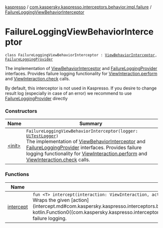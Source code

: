[kaspresso](../../index.md) / [com.kaspersky.kaspresso.interceptors.behavior.impl.failure](../index.md) / [FailureLoggingViewBehaviorInterceptor](./index.md)

# FailureLoggingViewBehaviorInterceptor

`class FailureLoggingViewBehaviorInterceptor : `[`ViewBehaviorInterceptor`](../../com.kaspersky.kaspresso.interceptors.behavior/-view-behavior-interceptor.md)`, `[`FailureLoggingProvider`](../../com.kaspersky.kaspresso.failure/-failure-logging-provider/index.md)

The implementation of [ViewBehaviorInterceptor](../../com.kaspersky.kaspresso.interceptors.behavior/-view-behavior-interceptor.md) and [FailureLoggingProvider](../../com.kaspersky.kaspresso.failure/-failure-logging-provider/index.md) interfaces.
Provides failure logging functionality for [ViewInteraction.perform](#) and [ViewInteraction.check](#) calls.

By default, this interceptor is not used in Kaspresso.
If you desire to change result log (especially in case of an error) we recommend to use [FailureLoggingProvider](../../com.kaspersky.kaspresso.failure/-failure-logging-provider/index.md) directly

### Constructors

| Name | Summary |
|---|---|
| [&lt;init&gt;](-init-.md) | `FailureLoggingViewBehaviorInterceptor(logger: `[`UiTestLogger`](../../com.kaspersky.kaspresso.logger/-ui-test-logger.md)`)`<br>The implementation of [ViewBehaviorInterceptor](../../com.kaspersky.kaspresso.interceptors.behavior/-view-behavior-interceptor.md) and [FailureLoggingProvider](../../com.kaspersky.kaspresso.failure/-failure-logging-provider/index.md) interfaces. Provides failure logging functionality for [ViewInteraction.perform](#) and [ViewInteraction.check](#) calls. |

### Functions

| Name | Summary |
|---|---|
| [intercept](intercept.md) | `fun <T> intercept(interaction: ViewInteraction, action: () -> `[`T`](intercept.md#T)`): `[`T`](intercept.md#T)<br>Wraps the given [action](intercept.md#com.kaspersky.kaspresso.interceptors.behavior.impl.failure.FailureLoggingViewBehaviorInterceptor$intercept(androidx.test.espresso.ViewInteraction, kotlin.Function0((com.kaspersky.kaspresso.interceptors.behavior.impl.failure.FailureLoggingViewBehaviorInterceptor.intercept.T)))/action) invocation with the failure logging. |

